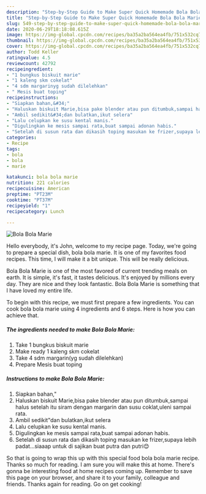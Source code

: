```yaml
---
description: "Step-by-Step Guide to Make Super Quick Homemade Bola Bola Marie"
title: "Step-by-Step Guide to Make Super Quick Homemade Bola Bola Marie"
slug: 549-step-by-step-guide-to-make-super-quick-homemade-bola-bola-marie
date: 2020-06-29T18:18:08.615Z
image: https://img-global.cpcdn.com/recipes/ba35a2ba564ea4fb/751x532cq70/bola-bola-marie-foto-resep-utama.jpg
thumbnail: https://img-global.cpcdn.com/recipes/ba35a2ba564ea4fb/751x532cq70/bola-bola-marie-foto-resep-utama.jpg
cover: https://img-global.cpcdn.com/recipes/ba35a2ba564ea4fb/751x532cq70/bola-bola-marie-foto-resep-utama.jpg
author: Todd Keller
ratingvalue: 4.5
reviewcount: 42792
recipeingredient:
- "1 bungkus biskuit marie"
- "1 kaleng skm cokelat"
- "4 sdm margarinyg sudah dilelehkan"
- " Mesis buat toping"
recipeinstructions:
- "Siapkan bahan,&#34;"
- "Haluskan biskuit Marie,bisa pake blender atau pun ditumbuk,sampai halus setelah itu siram dengan margarin dan susu coklat,uleni sampai rata."
- "Ambil sedikit&#34;dan bulatkan,ikut selera"
- "Lalu celupkan ke susu kental manis."
- "Digulingkan ke mesis sampai rata,buat sampai adonan habis."
- "Setelah di susun rata dan dikasih toping masukan ke frizer,supaya lebih padat...siaaap untuk di sajikan buat putra dan putri😊"
categories:
- Recipe
tags:
- bola
- bola
- marie

katakunci: bola bola marie 
nutrition: 221 calories
recipecuisine: American
preptime: "PT23M"
cooktime: "PT37M"
recipeyield: "1"
recipecategory: Lunch

---
```



![Bola Bola Marie](https://img-global.cpcdn.com/recipes/ba35a2ba564ea4fb/751x532cq70/bola-bola-marie-foto-resep-utama.jpg)

Hello everybody, it's John, welcome to my recipe page. Today, we're going to prepare a special dish, bola bola marie. It is one of my favorites food recipes. This time, I will make it a bit unique. This will be really delicious.

Bola Bola Marie is one of the most favored of current trending meals on earth. It is simple, it's fast, it tastes delicious. It's enjoyed by millions every day. They are nice and they look fantastic. Bola Bola Marie is something that I have loved my entire life.




To begin with this recipe, we must first prepare a few ingredients. You can cook bola bola marie using 4 ingredients and 6 steps. Here is how you can achieve that.

<!--inarticleads1-->

##### The ingredients needed to make Bola Bola Marie:

1. Take 1 bungkus biskuit marie
1. Make ready 1 kaleng skm cokelat
1. Take 4 sdm margarin(yg sudah dilelehkan)
1. Prepare  Mesis buat toping




<!--inarticleads2-->

##### Instructions to make Bola Bola Marie:

1. Siapkan bahan,&#34;
1. Haluskan biskuit Marie,bisa pake blender atau pun ditumbuk,sampai halus setelah itu siram dengan margarin dan susu coklat,uleni sampai rata.
1. Ambil sedikit&#34;dan bulatkan,ikut selera
1. Lalu celupkan ke susu kental manis.
1. Digulingkan ke mesis sampai rata,buat sampai adonan habis.
1. Setelah di susun rata dan dikasih toping masukan ke frizer,supaya lebih padat...siaaap untuk di sajikan buat putra dan putri😊




So that is going to wrap this up with this special food bola bola marie recipe. Thanks so much for reading. I am sure you will make this at home. There's gonna be interesting food at home recipes coming up. Remember to save this page on your browser, and share it to your family, colleague and friends. Thanks again for reading. Go on get cooking!
